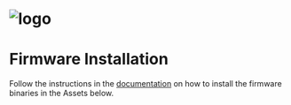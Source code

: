 # ![logo](https://github.com/proddy/EMS-ESP/blob/esp32_dev/media/EMS-ESP_logo_dark.png)

# Firmware Installation

Follow the instructions in the [documentation](https://emsesp.github.io/docs) on how to install the firmware binaries in the Assets below.

